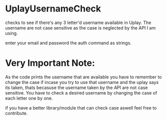 # UplayUsernameCheck
checks to see if there's any 3 letter'd username available in Uplay. The username are not case sensitive as the case is neglected by the API I am using.


enter your email and password the auth command as strings.


# Very Important Note:
As the code prints the username that are available you have to remember to change the case if incase you try to use that username and the uplay says its taken, thats becasuse the username taken by the API are not case sensitive. You have to check a desired username by changing the case of each letter one by one.


if you have a better library/module that can check case aswell feel free to contribute.
